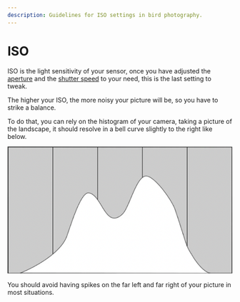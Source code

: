 ```yaml
---
description: Guidelines for ISO settings in bird photography.
---
```


# ISO

ISO is the light sensitivity of your sensor, once you have adjusted the [aperture](aperture.md) and the [shutter speed](shutter-speed.md) to your need, this is the last setting to tweak.

The higher your ISO, the more noisy your picture will be, so you have to strike a balance.

To do that, you can rely on the histogram of your camera, taking a picture of the landscape, it should resolve in a bell curve slightly to the right like below.

![](../.gitbook/assets/image.png)

You should avoid having spikes on the far left and far right of your picture in most situations.

